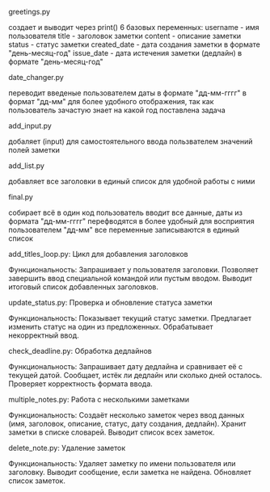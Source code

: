 greetings.py

создает и выводит через print() 6 базовых переменных:
username - имя пользователя
title - заголовок заметки
content - описание заметки
status - статус заметки
created_date - дата создания заметки в формате "день-месяц-год"
issue_date - дата истечения заметки (дедлайн) в формате "день-месяц-год"


date_changer.py

переводит введеные пользователем даты в формате "дд-мм-гггг"
в формат "дд-мм" для более удобного отображения,
так как пользователь зачастую знает на какой год поставлена задача


add_input.py

добаляет (input) для самостоятельного ввода пользвателем значений
полей заметки

add_list.py

добавляет все заголовки в единый список для удобной работы с ними


final.py

собирает всё в один код
пользователь вводит все данные, даты из формата "дд-мм-гггг" перефводятся 
в более удобный для восприятия пользователем "дд-мм"
все переменные записываются в единый список 


add_titles_loop.py: Цикл для добавления заголовков

Функциональность:
Запрашивает у пользователя заголовки.
Позволяет завершить ввод специальной командой или пустым вводом.
Выводит итоговый список добавленных заголовков.


update_status.py: Проверка и обновление статуса заметки

Функциональность:
Показывает текущий статус заметки.
Предлагает изменить статус на один из предложенных.
Обрабатывает некорректный ввод.


check_deadline.py: Обработка дедлайнов

Функциональность:
Запрашивает дату дедлайна и сравнивает её с текущей датой.
Сообщает, истёк ли дедлайн или сколько дней осталось.
Проверяет корректность формата ввода.


multiple_notes.py: Работа с несколькими заметками

Функциональность:
Создаёт несколько заметок через ввод данных (имя, заголовок, описание, статус, дату создания, дедлайн).
Хранит заметки в списке словарей.
Выводит список всех заметок.


delete_note.py: Удаление заметок

Функциональность:
Удаляет заметку по имени пользователя или заголовку.
Выводит сообщение, если заметка не найдена.
Обновляет список заметок.